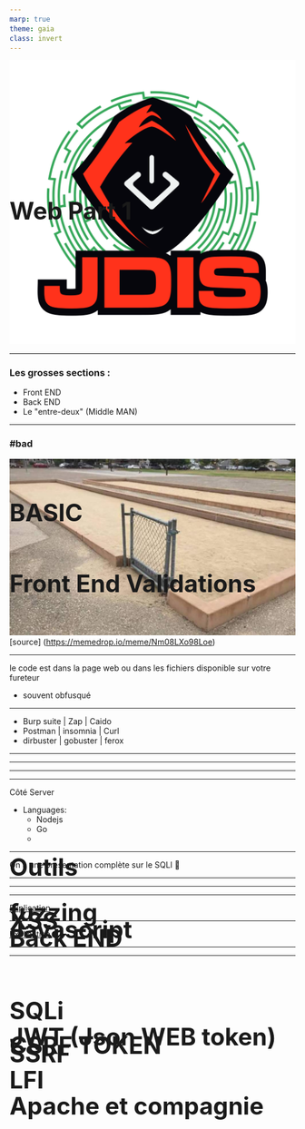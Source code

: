 ```yaml
---
marp: true
theme: gaia
class: invert
---
```


# Web Part 1
![bg right:25% contain](../Images/logo_jdis.png)

<style scoped>h1 {font-size: 300%;position:absolute; margin:25% 0;}</style>

---
<!-- paginate: true -->
# BASIC
### Les grosses sections :
- Front END
- Back END
- Le "entre-deux" (Middle MAN)

---
<!-- header: front END -->
# Front End Validations  
### \#bad


![bg right:50%](../Images/front.jpg)
[source] (https://memedrop.io/meme/Nm08LXo98Loe)

---

le code est dans la page web ou dans les fichiers disponible sur votre fureteur
- souvent obfusqué




---
<!-- header: Outils -->
# Outils 
- Burp suite | Zap | Caido
- Postman | insomnia | Curl
- dirbuster | gobuster | ferox 




---
<!-- header: Outils -->
# fuzzing



---
<!-- header: XSS -->
# XSS

---
<!-- header: Javascript -->
# Javascript

--- 
<!-- header: back END -->
#  Back END
Côté Server
- Languages:
  - Nodejs
  - Go
  - 

---
<!-- header: SQLi -->
# SQLi
On a une presentation complète sur le SQLI :eyes:

---
<!-- header: JWT -->
# JWT (Json WEB token)

---
<!-- header: CSRF -->
# CSRF TOKEN


---
# SSRF
[Explication](https://portswigger.net/web-security/ssrf)


--- 
# LFI
[Explication](https://en.wikipedia.org/wiki/File_inclusion_vulnerability#Local_file_inclusion)

--- 
# Apache et compagnie


---
# 